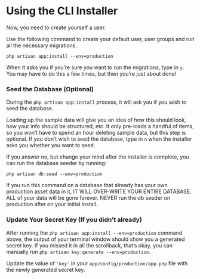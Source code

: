 # Using the CLI Installer

Now, you need to create yourself a user.

Use the following command to create your default user, user groups and run all the necessary migrations.

```
php artisan app:install --env=production
```

When it asks you if you’re sure you want to run the migrations, type in `y`. You may have to do this a few times, but then you’re just about done!

### Seed the Database (Optional)

During the `php artisan app:install` process, it will ask you if you wish to seed the database.

Loading up the sample data will give you an idea of how this should look, how your info should be structured, etc. It only pre-loads a handful of items, so you won’t have to spend an hour deleting sample data, but this step is optional. If you don’t wish to seed the database, type in `n` when the installer asks you whether you want to seed.

If you answer no, but change your mind after the installer is complete, you can run the database seeder by running:

```
php artisan db:seed --env=production
```

If you run this command on a database that already has your own production asset data in it, IT WILL OVER-WRITE YOUR ENTIRE DATABASE. ALL of your data will be gone forever. NEVER run the db seeder on production after on your initial install.

### Update Your Secret Key (If you didn’t already)

After running the `php artisan app:install --env=production` command above, the output of your terminal window should show you a generated secret key. If you missed it in all the scrollback, that’s okay, you can manually run `php artisan key:generate --env=production`.

Update the value of `'key'` in your `app/config/production/app.php` file with the newly generated secret key.
